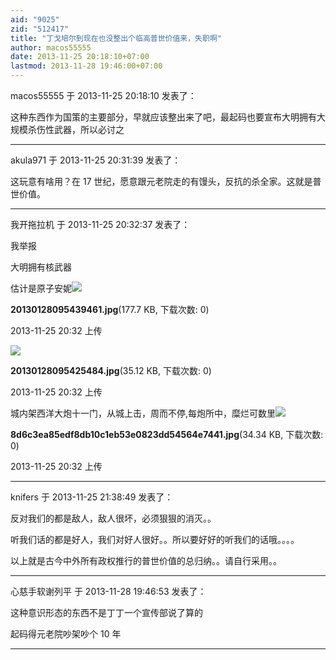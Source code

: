 ```yaml
---
aid: "9025"
zid: "512417"
title: "丁戈培尔到现在也没整出个临高普世价值来，失职啊"
author: macos55555
date: 2013-11-25 20:18:10+07:00
lastmod: 2013-11-28 19:46:00+07:00
---
```


macos55555 于 2013-11-25 20:18:10 发表了：

这种东西作为国策的主要部分，早就应该整出来了吧，最起码也要宣布大明拥有大规模杀伤性武器，所以必讨之

---

akula971 于 2013-11-25 20:31:39 发表了：

这玩意有啥用？在 17 世纪，愿意跟元老院走的有馒头，反抗的杀全家。这就是普世价值。

---

我开拖拉机 于 2013-11-25 20:32:37 发表了：

我举报

大明拥有核武器

估计是原子安妮![](/9025/203202g6g7j9mxwmjrxs5x.jpg)

**20130128095439461.jpg**(177.7 KB, 下载次数: 0)

2013-11-25 20:32 上传

![](/9025/20320235885bvq6xw333j3.jpg)

**20130128095425484.jpg**(35.12 KB, 下载次数: 0)

2013-11-25 20:32 上传

城内架西洋大炮十一门，从城上击，周而不停,每炮所中，糜烂可数里![](/9025/2032018wbwi82uw2qb5nzw.jpg)

**8d6c3ea85edf8db10c1eb53e0823dd54564e7441.jpg**(34.34 KB, 下载次数: 0)

2013-11-25 20:32 上传

---

knifers 于 2013-11-25 21:38:49 发表了：

反对我们的都是敌人，敌人很坏，必须狠狠的消灭。。

听我们话的都是好人，我们对好人很好。。所以要好好的听我们的话哦。。。。

以上就是古今中外所有政权推行的普世价值的总归纳。。请自行采用。。

---

心慈手软谢列平 于 2013-11-28 19:46:53 发表了：

这种意识形态的东西不是丁丁一个宣传部说了算的

起码得元老院吵架吵个 10 年

---
